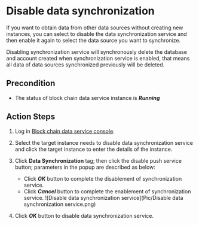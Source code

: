 # Disable data synchronization
If you want to obtain data from other data sources without creating new instances, you can select to disable the data synchronization service and then enable it again to select the data source you want to synchronize.

Disabling synchronization service will synchronously delete the database and account created when synchronization service is enabled, that means all data of data sources synchronized previously will be deleted.

## Precondition
* The status of block chain data service instance is ***Running***

## Action Steps
1. Log in [Block chain data service console](https://bds-console.jdcloud.com/block/list). 
2. Select the target instance needs to disable data synchronization service and click the target instance to enter the details of the instance.
3. Click **Data Synchronization** tag; then click the disable push service button; parameters in the popup are described as below:
    * Click ***OK*** button to complete the disablement of synchronization service.
    * Click ***Cancel*** button to complete the enablement of synchronization service.
    ![Disable data synchronization service](Pic/Disable data synchronization service.png)

4. Click ***OK*** button to disable data synchronization service.

